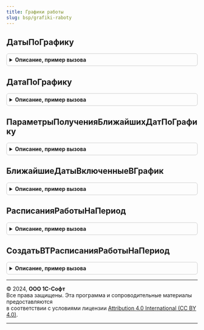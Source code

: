 ```yaml
---
title: Графики работы
slug: bsp/grafiki-raboty
---
```



## ДатыПоГрафику
<details style="margin: 1em 0; padding: 0.5em; border: 1px solid #ccc; border-radius: 6px;">

<summary style="font-weight: bold; cursor: pointer;">Описание, пример вызова</summary>

```bsl

// Возвращает даты, которые отличаются указанной даты ДатаОт на количество дней,
// входящих в указанный график ГрафикРаботы.
//
// Параметры:
//  ГрафикРаботы	- СправочникСсылка.Календари - график, который необходимо использовать.
//  ДатаОт			- Дата - дата, от которой нужно рассчитать количество дней.
//  МассивДней		- Массив - количество дней (Число), на которые нужно увеличить дату начала.
//  РассчитыватьСледующуюДатуОтПредыдущей	- Булево - нужно ли рассчитывать следующую дату от предыдущей,
//											           или все даты рассчитываются от переданной даты.
//  ВызыватьИсключение - Булево - если Истина, вызывается исключение в случае незаполненного графика.
//
// Возвращаемое значение:
//  Массив, Неопределено - даты, увеличенные на количество дней, входящих в график ГрафикРаботы.
//	                       Если график ГрафикРаботы не заполнен, и ВызыватьИсключение = Ложь, возвращается Неопределено.
//
Функция ДатыПоГрафику(Знач ГрафикРаботы, Знач ДатаОт, Знач МассивДней, Экспорт
```

Пример вызова
```bsl
Результат = ГрафикиРаботы.ДатыПоГрафику(ГрафикРаботы, ДатаОт, МассивДней, );
```
</details>

## ДатаПоГрафику
<details style="margin: 1em 0; padding: 0.5em; border: 1px solid #ccc; border-radius: 6px;">

<summary style="font-weight: bold; cursor: pointer;">Описание, пример вызова</summary>

```bsl

// Возвращает дату, которая отличается указанной даты ДатаОт на количество дней,
// входящих в указанный график ГрафикРаботы.
//
// Параметры:
//  ГрафикРаботы	- СправочникСсылка.Календари - график, который необходимо использовать.
//  ДатаОт			- Дата - дата, от которой нужно рассчитать количество дней.
//  КоличествоДней	- Число - количество дней, на которые нужно увеличить дату начала ДатаОт.
//  ВызыватьИсключение - Булево - если Истина, вызывается исключение в случае незаполненного графика.
//
// Возвращаемое значение:
//  Дата, Неопределено - дата, увеличенная на количество дней, входящих в график ГрафикРаботы.
//	                     Если график ГрафикРаботы не заполнен, и ВызыватьИсключение = Ложь, возвращается Неопределено.
//
Функция ДатаПоГрафику(Знач ГрафикРаботы, Знач ДатаОт, Знач КоличествоДней, ВызыватьИсключение = Истина) Экспорт
```

Пример вызова
```bsl
Результат = ГрафикиРаботы.ДатаПоГрафику(ГрафикРаботы, ДатаОт, КоличествоДней, ВызыватьИсключение);
```
</details>

## ПараметрыПолученияБлижайшихДатПоГрафику
<details style="margin: 1em 0; padding: 0.5em; border: 1px solid #ccc; border-radius: 6px;">

<summary style="font-weight: bold; cursor: pointer;">Описание, пример вызова</summary>

```bsl

// Конструктор параметров получения ближайших к заданным дат, включенных в график.
//  См. БлижайшиеРабочиеДаты.
//
// Возвращаемое значение:
//  Структура:
//   * ПолучатьПредшествующие - Булево - способ получения ближайшей даты:
//       если Истина - определяются рабочие даты, предшествующие переданным в параметре НачальныеДаты,
//       если Ложь - получаются ближайшие рабочие даты, следующие за начальными датами.
//       Значение по умолчанию - Ложь:
//   * ИгнорироватьНезаполненностьГрафика - Булево - если Истина, то в любом случае будет возвращено соответствие.
//       Начальные даты, для которых не будет значений из-за незаполненности графика, включены не будут.
//       Значение по умолчанию - Ложь:
//   * ВызыватьИсключение - Булево - вызов исключения в случае не заполненного графика
//       если Истина, вызвать исключение, если график не заполнен.
//       если Ложь - даты, по которым не удалось определить ближайшую дату, будут просто пропущены.
//       Значение по умолчанию - Истина.
//
Функция ПараметрыПолученияБлижайшихДатПоГрафику() Экспорт
```

Пример вызова
```bsl
Результат = ГрафикиРаботы.ПараметрыПолученияБлижайшихДатПоГрафику() 
```
</details>

## БлижайшиеДатыВключенныеВГрафик
<details style="margin: 1em 0; padding: 0.5em; border: 1px solid #ccc; border-radius: 6px;">

<summary style="font-weight: bold; cursor: pointer;">Описание, пример вызова</summary>

```bsl

// Определяет для каждой даты дату ближайшего к дня, включенного в график.
//
// Параметры:
//  ГрафикРаботы		 - СправочникСсылка.Календари
//  НачальныеДаты		 - Массив из Дата - даты, относительно которых нужно найти ближайшие.
//  ПараметрыПолучения	 - см. ПараметрыПолученияБлижайшихДатПоГрафику.
//
// Возвращаемое значение:
//  Соответствие из КлючИЗначение:
//   * Ключ - Дата - начальная дата.
//   * Значение - Дата - ближайшая к ней дата, включенная в график.
//
Функция БлижайшиеДатыВключенныеВГрафик(ГрафикРаботы, НачальныеДаты, ПараметрыПолучения = Неопределено) Экспорт
```

Пример вызова
```bsl
Результат = ГрафикиРаботы.БлижайшиеДатыВключенныеВГрафик(ГрафикРаботы, НачальныеДаты, ПараметрыПолучения);
```
</details>

## РасписанияРаботыНаПериод
<details style="margin: 1em 0; padding: 0.5em; border: 1px solid #ccc; border-radius: 6px;">

<summary style="font-weight: bold; cursor: pointer;">Описание, пример вызова</summary>

```bsl

// Составляет расписания работы для дат, включенных в указанные графики на указанный период.
// Если расписание на предпраздничный день не задано, то оно определяется так, как если бы этот день был бы рабочим.
//
// Параметры:
//  Графики       - Массив - массив элементов типа СправочникСсылка.Календари, для которых составляются расписания.
//  ДатаНачала    - Дата   - дата начала периода, за который нужно составить расписания.
//  ДатаОкончания - Дата   - дата окончания периода.
//
// Возвращаемое значение:
//   ТаблицаЗначений:
//    * ГрафикРаботы    - СправочникСсылка.Календари - график работы.
//    * ДатаГрафика     - Дата - дата в графике работы ГрафикРаботы.
//    * ВремяНачала     - Дата - время начала работы в день ДатаГрафика.
//    * ВремяОкончания  - Дата - время окончания работы в день ДатаГрафика.
//
Функция РасписанияРаботыНаПериод(Графики, ДатаНачала, ДатаОкончания) Экспорт
```

Пример вызова
```bsl
Результат = ГрафикиРаботы.РасписанияРаботыНаПериод(Графики, ДатаНачала, ДатаОкончания) 
```
</details>

## СоздатьВТРасписанияРаботыНаПериод
<details style="margin: 1em 0; padding: 0.5em; border: 1px solid #ccc; border-radius: 6px;">

<summary style="font-weight: bold; cursor: pointer;">Описание, пример вызова</summary>

```bsl

// Создает в менеджере временную таблицу ВТРасписанияРаботы с колонками, соответствующими возвращаемому значению
// функции РасписанияРаботыНаПериод.
//
// Параметры:
//  МенеджерВременныхТаблиц - МенеджерВременныхТаблиц - менеджер, в котором будет создана временная таблица.
//  Графики       - Массив - массив элементов типа СправочникСсылка.Календари, для которых составляются расписания.
//  ДатаНачала    - Дата   - дата начала периода, за который нужно составить расписания.
//  ДатаОкончания - Дата   - дата окончания периода.
//
Процедура СоздатьВТРасписанияРаботыНаПериод(МенеджерВременныхТаблиц, Графики, ДатаНачала, ДатаОкончания) Экспорт
```

Пример вызова
```bsl
ГрафикиРаботы.СоздатьВТРасписанияРаботыНаПериод(МенеджерВременныхТаблиц, Графики, ДатаНачала, ДатаОкончания) 
```
</details>

---

© 2024, **ООО 1С-Софт**  
Все права защищены. Эта программа и сопроводительные материалы предоставляются  
в соответствии с условиями лицензии [Attribution 4.0 International (CC BY 4.0)](https://creativecommons.org/licenses/by/4.0/legalcode).

---
